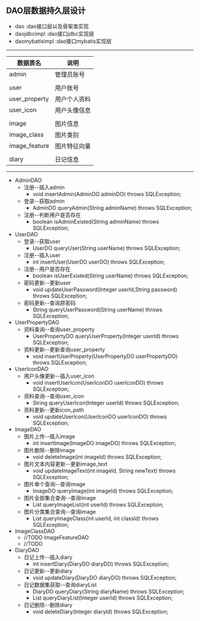 ## DAO层数据持久层设计 

  * dao            :dao接口层以及骨架类实现
  * daojdbcimpl    :dao接口jdbc实现层
  * daomybatisimpl :dao接口mybatis实现层
------------------------------------------------------------------------    
   
   |数据表名            |说明
   |---                |---
   | admin             | 管理员账号
   |                   |
   | user              | 用户账号
   | user_property     | 用户个人资料
   | user_icon         | 用户头像信息
   |                   |
   | image             | 图片信息
   | image_class       | 图片类别
   | image_feature     | 图片特征向量
   |                   |
   | diary             | 日记信息

------------------------------------------------------------------------
   * AdminDAO          
     * 注册--插入admin  
       * void insertAdmin(AdminDO adminDO) throws SQLException;
     * 登录--获取admin  
       * AdminDO queryAdmin(String adminName) throws SQLException;
     * 注册--判断用户是否存在  
       * boolean isAdminExisted(String adminName) throws SQLException;
   * UserDAO
     * 登录--获取user              
       * UserDO queryUser(String userName) throws SQLException;
     * 注册--插入user             
       * int insertUser(UserDO userDO) throws SQLException;
     * 注册--用户是否存在            
       * boolean isUserExisted(String userName) throws SQLException;
     * 密码更新--更新user          
       * void updateUserPassword(Integer userId,String password) throws SQLException;
     * 密码更新--查询原密码          
       * String queryUserPassword(String userName) throws SQLException;
  * UserPropertyDAO   
     * 资料查询--查询user_property   
       * UserPropertyDO queryUserProperty(Integer userId) throws SQLException;
     * 资料更新--更新查询user_property  
       * void insertUserProperty(UserPropertyDO userPropertyDO) throws SQLException;
  * UserIconDAO       
     * 用户头像更新--插入user_icon       
       * void insertUserIcon(UserIconDO userIconDO) throws SQLException;
     * 资料查询--查询user_icon          
       * String queryUserIcon(Integer userId) throws SQLException;
     * 资料更新--更新icon_path
       * void updateUserIcon(UserIconDO userIconDO) throws SQLException;
  * ImageDAO          
     * 图片上传--插入image              
       * int insertImage(ImageDO imageDO) throws SQLException;
     * 图片删除--删除image              
       * void deleteImage(int imageId) throws SQLException;
     * 图片文本内容更新--更新image_text   
       * void updateImageText(int imageId, String newText) throws SQLException;
     * 图片单个查询--查询image          
       * ImageDO queryImage(int imageId) throws SQLException;
     * 图片全部集合查询--查询image       
       * List<ImageDO> queryImageList(int userId) throws SQLException;
     * 图片分类集合查询--查询image       
       * List<ImageDO> queryImageClass(int userId, int classId) throws SQLException;
  * ImageClassDAO
     * //TODO
    ImageFeatureDAO
     * //TODO
  * DiaryDAO
     * 日记上传--插入diary             
       * int insertDiary(DiaryDO diaryDO) throws SQLException;
     * 日记更新--更新diary             
       * void updateDiary(DiaryDO diaryDO) throws SQLException;
     * 日记数据集获取--查询diaryList  
       * DiaryDO queryDiary(String diaryName) throws SQLException;
       * List<DiaryDO> queryDiaryList(Integer userId) throws SQLException;
     * 日记删除--删除diary             
       * void deleteDiary(Integer diaryId) throws SQLException;
